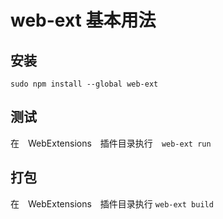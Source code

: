 # web-ext 基本用法　

## 安装
`sudo npm install --global web-ext`
## 测试
在　WebExtensions　插件目录执行　`web-ext run`

## 打包
在　WebExtensions　插件目录执行 `web-ext build`
